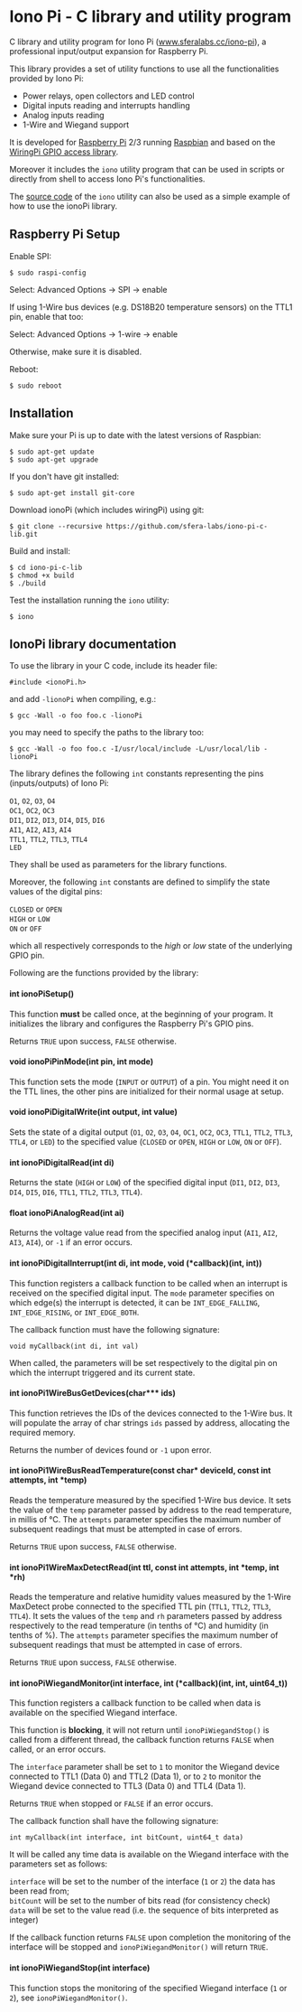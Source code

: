 # Iono Pi - C library and utility program
C library and utility program for Iono Pi (www.sferalabs.cc/iono-pi), a professional input/output expansion for Raspberry Pi.

This library provides a set of utility functions to use all the functionalities provided by Iono Pi:
* Power relays, open collectors and LED control
* Digital inputs reading and interrupts handling
* Analog inputs reading
* 1-Wire and Wiegand support

It is developed for [Raspberry Pi](https://www.raspberrypi.org/) 2/3 running [Raspbian](https://www.raspberrypi.org/downloads/raspbian/) and based on the [WiringPi GPIO access library](http://wiringpi.com/).

Moreover it includes the `iono` utility program that can be used in scripts or directly from shell to access Iono Pi's functionalities.

The [source code](./ionoPi/ionoPiUtil.c) of the `iono` utility can also be used as a simple example of how to use the ionoPi library.

## Raspberry Pi Setup

Enable SPI:

    $ sudo raspi-config
    
Select: Advanced Options -> SPI -> enable

If using 1-Wire bus devices (e.g. DS18B20 temperature sensors) on the TTL1 pin, enable that too:

Select: Advanced Options -> 1-wire -> enable

Otherwise, make sure it is disabled.

Reboot:

    $ sudo reboot
    
## Installation

Make sure your Pi is up to date with the latest versions of Raspbian:

    $ sudo apt-get update
    $ sudo apt-get upgrade

If you don't have git installed:

    $ sudo apt-get install git-core
    
Download ionoPi (which includes wiringPi) using git:

    $ git clone --recursive https://github.com/sfera-labs/iono-pi-c-lib.git
    
Build and install:

    $ cd iono-pi-c-lib
    $ chmod +x build
    $ ./build
    
Test the installation running the `iono` utility:

    $ iono
    
## IonoPi library documentation

To use the library in your C code, include its header file:

    #include <ionoPi.h>

and add `-lionoPi` when compiling, e.g.:

    $ gcc -Wall -o foo foo.c -lionoPi
    
you may need to specify the paths to the library too:

    $ gcc -Wall -o foo foo.c -I/usr/local/include -L/usr/local/lib -lionoPi
    
The library defines the following `int` constants representing the pins (inputs/outputs) of Iono Pi:

   `O1`, `O2`, `O3`, `O4`    
   `OC1`, `OC2`, `OC3`    
   `DI1`, `DI2`, `DI3`, `DI4`, `DI5`, `DI6`       
   `AI1`, `AI2`, `AI3`, `AI4`    
   `TTL1`, `TTL2`, `TTL3`, `TTL4`    
   `LED`
   
They shall be used as parameters for the library functions.

Moreover, the following `int` constants are defined to simplify the state values of the digital pins:

   `CLOSED` or `OPEN`    
   `HIGH` or `LOW`    
   `ON` or `OFF`
   
which all respectively corresponds to the *high* or *low* state of the underlying GPIO pin.

Following are the functions provided by the library:

#### int ionoPiSetup()

This function **must** be called once, at the beginning of your program. It initializes the library and configures the Raspberry Pi's GPIO pins.

Returns `TRUE` upon success, `FALSE` otherwise.

#### void ionoPiPinMode(int pin, int mode)

This function sets the mode (`INPUT` or `OUTPUT`) of a pin. You might need it on the TTL lines, the other pins are initialized for their normal usage at setup.

#### void ionoPiDigitalWrite(int output, int value)

Sets the state of a digital output (`O1`, `O2`, `O3`, `O4`, `OC1`, `OC2`, `OC3`, `TTL1`, `TTL2`, `TTL3`, `TTL4`, or `LED`) to the specified value (`CLOSED` or `OPEN`, `HIGH` or `LOW`, `ON` or `OFF`).

#### int ionoPiDigitalRead(int di)

Returns the state (`HIGH` or `LOW`) of the specified digital input (`DI1`, `DI2`, `DI3`, `DI4`, `DI5`, `DI6`, `TTL1`, `TTL2`, `TTL3`, `TTL4`).

#### float ionoPiAnalogRead(int ai)

Returns the voltage value read from the specified analog input (`AI1`, `AI2`, `AI3`, `AI4`), or `-1` if an error occurs.

#### int ionoPiDigitalInterrupt(int di, int mode, void (*callback)(int, int))

This function registers a callback function to be called when an interrupt is received on the specified digital input. The `mode` parameter specifies on which edge(s) the interrupt is detected, it can be `INT_EDGE_FALLING`, `INT_EDGE_RISING`, or `INT_EDGE_BOTH`.

The callback function must have the following signature:

    void myCallback(int di, int val)

When called, the parameters will be set respectively to the digital pin on which the interrupt triggered and its current state.

#### int ionoPi1WireBusGetDevices(char*** ids)

This function retrieves the IDs of the devices connected to the 1-Wire bus. It will populate the array of char strings `ids` passed by address, allocating the required memory.

Returns the number of devices found or `-1` upon error.

#### int ionoPi1WireBusReadTemperature(const char* deviceId, const int attempts, int *temp)

Reads the temperature measured by the specified 1-Wire bus device. It sets the value of the `temp` parameter passed by address to the read temperature, in millis of °C. The `attempts` parameter specifies the maximum number of subsequent readings that must be attempted in case of errors. 

Returns `TRUE` upon success, `FALSE` otherwise.

#### int ionoPi1WireMaxDetectRead(int ttl, const int attempts, int *temp, int *rh)

Reads the temperature and relative humidity values measured by the 1-Wire MaxDetect probe connected to the specified TTL pin (`TTL1`, `TTL2`, `TTL3`, `TTL4`). It sets the values of the `temp` and `rh` parameters passed by address respectively to the read temperature (in tenths of °C) and humidity (in tenths of %). The `attempts` parameter specifies the maximum number of subsequent readings that must be attempted in case of errors. 

Returns `TRUE` upon success, `FALSE` otherwise.

#### int ionoPiWiegandMonitor(int interface, int (*callback)(int, int, uint64_t))

This function registers a callback function to be called when data is available on the specified Wiegand interface.

This function is **blocking**, it will not return until `ionoPiWiegandStop()` is called from a different thread, the callback function returns `FALSE` when called, or an error occurs.

The `interface` parameter shall be set to `1` to monitor the Wiegand device connected to TTL1 (Data 0) and TTL2 (Data 1), or to `2` to monitor the Wiegand device connected to TTL3 (Data 0) and TTL4 (Data 1).

Returns `TRUE` when stopped or `FALSE` if an error occurs.

The callback function shall have the following signature:

    int myCallback(int interface, int bitCount, uint64_t data)
    
It will be called any time data is available on the Wiegand interface with the parameters set as follows:

`interface` will be set to the number of the interface (`1` or `2`) the data has been read from;    
`bitCount` will be set to the number of bits read (for consistency check)     
`data` will be set to the value read (i.e. the sequence of bits interpreted as integer)

If the callback function returns `FALSE` upon completion the monitoring of the interface will be stopped and `ionoPiWiegandMonitor()` will return `TRUE`.

#### int ionoPiWiegandStop(int interface)

This function stops the monitoring of the specified Wiegand interface (`1` or `2`), see `ionoPiWiegandMonitor()`.
